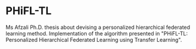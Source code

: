 # PHiFL-TL
Ms Afzali Ph.D. thesis about devising a personalized hierarchical federated learning method.
Implementation of the algorithm presented in "PHiFL-TL: Personalized Hierarchical Federated Learning using Transfer Learning".
